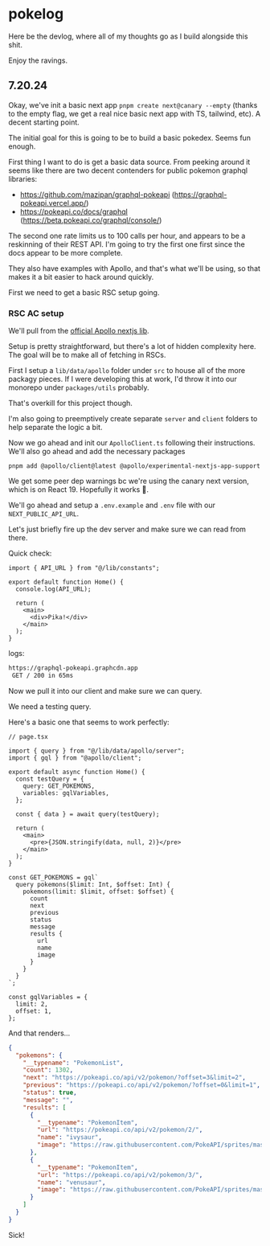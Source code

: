 # pokelog

Here be the devlog, where all of my thoughts go as I build alongside this shit.

Enjoy the ravings.

## 7.20.24

Okay, we've init a basic next app `pnpm create next@canary --empty` (thanks to the empty flag, we get a real nice basic next app with TS, tailwind, etc). A decent starting point.

The initial goal for this is going to be to build a basic pokedex. Seems fun enough.

First thing I want to do is get a basic data source. From peeking around it seems like there are two decent contenders for public pokemon graphql libraries:

- https://github.com/mazipan/graphql-pokeapi (https://graphql-pokeapi.vercel.app/)
- https://pokeapi.co/docs/graphql (https://beta.pokeapi.co/graphql/console/)

The second one rate limits us to 100 calls per hour, and appears to be a reskinning of their REST API. I'm going to try the first one first since the docs appear to be more complete.

They also have examples with Apollo, and that's what we'll be using, so that makes it a bit easier to hack around quickly.

First we need to get a basic RSC setup going.

### RSC AC setup

We'll pull from the [official Apollo nextjs lib](https://github.com/apollographql/apollo-client-nextjs).

Setup is pretty straightforward, but there's a lot of hidden complexity here. The goal will be to make all of fetching in RSCs.

First I setup a `lib/data/apollo` folder under `src` to house all of the more packagy pieces. If I were developing this at work, I'd throw it into our monorepo under `packages/utils` probably.

That's overkill for this project though.

I'm also going to preemptively create separate `server` and `client` folders to help separate the logic a bit.

Now we go ahead and init our `ApolloClient.ts` following their instructions. We'll also go ahead and add the necessary packages

`pnpm add @apollo/client@latest @apollo/experimental-nextjs-app-support`

We get some peer dep warnings bc we're using the canary next version, which is on React 19. Hopefully it works 🤷.

We'll go ahead and setup a `.env.example` and `.env` file with our `NEXT_PUBLIC_API_URL`.

Let's just briefly fire up the dev server and make sure we can read from there.

Quick check:

```tsx
import { API_URL } from "@/lib/constants";

export default function Home() {
  console.log(API_URL);

  return (
    <main>
      <div>Pika!</div>
    </main>
  );
}
```

logs:

```sh
https://graphql-pokeapi.graphcdn.app
 GET / 200 in 65ms
```

Now we pull it into our client and make sure we can query.

We need a testing query.

Here's a basic one that seems to work perfectly:

```tsx
// page.tsx

import { query } from "@/lib/data/apollo/server";
import { gql } from "@apollo/client";

export default async function Home() {
  const testQuery = {
    query: GET_POKEMONS,
    variables: gqlVariables,
  };

  const { data } = await query(testQuery);

  return (
    <main>
      <pre>{JSON.stringify(data, null, 2)}</pre>
    </main>
  );
}

const GET_POKEMONS = gql`
  query pokemons($limit: Int, $offset: Int) {
    pokemons(limit: $limit, offset: $offset) {
      count
      next
      previous
      status
      message
      results {
        url
        name
        image
      }
    }
  }
`;

const gqlVariables = {
  limit: 2,
  offset: 1,
};
```

And that renders...

```json
{
  "pokemons": {
    "__typename": "PokemonList",
    "count": 1302,
    "next": "https://pokeapi.co/api/v2/pokemon/?offset=3&limit=2",
    "previous": "https://pokeapi.co/api/v2/pokemon/?offset=0&limit=1",
    "status": true,
    "message": "",
    "results": [
      {
        "__typename": "PokemonItem",
        "url": "https://pokeapi.co/api/v2/pokemon/2/",
        "name": "ivysaur",
        "image": "https://raw.githubusercontent.com/PokeAPI/sprites/master/sprites/pokemon/2.png"
      },
      {
        "__typename": "PokemonItem",
        "url": "https://pokeapi.co/api/v2/pokemon/3/",
        "name": "venusaur",
        "image": "https://raw.githubusercontent.com/PokeAPI/sprites/master/sprites/pokemon/3.png"
      }
    ]
  }
}
```

Sick!
